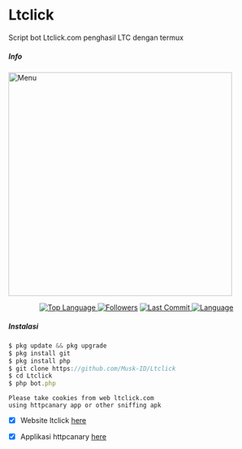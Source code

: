 # Ltclick
Script bot Ltclick.com penghasil LTC dengan termux
##### Info
<img src="https://github.com/Musk-ID/Ltclick/blob/main/img.png" width="440" title="Menu" alt="Menu">
<p align="center">
 <a href="https://github.com/Musk-ID">
    <img alt="Top Language" src="https://img.shields.io/github/languages/top/Musk-ID/Ltclick.svg"/>
  </a>
<a href="https://github.com/Musk-ID/followers">
  <img title="Followers" src="https://img.shields.io/github/followers/Musk-ID?label=Followers&color=blue&style=flat-square"></a>
<a href="https://github.com/Musk-ID/Anime-Tracker/stargazers/">
<a href="https://github.com/Musk-ID">
  <img alt="Last Commit" src="https://img.shields.io/github/last-commit/Musk-ID/Ltclick.svg"/>
</a>
<a href="https://github.com/Musk-ID">
  <img alt="Language" src="https://img.shields.io/github/languages/count/Musk-ID/Ltclick.svg"/>
</a>
</div>
</p>

##### Instalasi
```js
$ pkg update && pkg upgrade
$ pkg install git
$ pkg install php
$ git clone https://github.com/Musk-ID/Ltclick
$ cd Ltclick
$ php bot.php
```
```
Please take cookies from web ltclick.com
using httpcanary app or other sniffing apk
```
- [X] Website ltclick [here](https://ltclick.com?r=Loyality)
- [X] Applikasi httpcanary [here](https://bit.ly/3qQtCCt)

